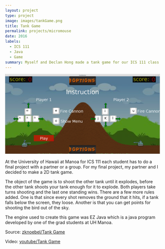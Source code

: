 ```yaml
---
layout: project
type: project
image: images/tankGame.png
title: Tank Game
permalink: projects/micromouse
date: 2016
labels:
  - ICS 111
  - Java
  - Game
summary: Myself and Declan Hong made a tank game for our ICS 111 class at UH Manoa
---
```


  <img class="ui image" src="../images/tankGameLong.png">

At the University of Hawaii at Manoa for ICS 111 each student has to do a final project with a partner or a group. For my final project, my partner and I decided to make a 2D tank game.

The object of the game is to shoot the other tank until it explodes, before the other tank shoots your tank enough for it to explode. Both players take turns shooting and the last one standing wins. There are a few more rules added. One is that since every shot removes the ground that it hits, if a tank falls below the screen, they loose. Another is that you can get points for shooting the bird out of the sky. 

The engine used to create this game was EZ Java which is a java program developed by one of the grad students at UH Manoa.

Source: <a href="https://github.com/zknoebel/TankGame"><i class="large github icon "></i>zknoebel/Tank Game</a>

Video: <a href="https://www.youtube.com/watch?v=hSODoFGvphg">youtube/Tank Game</a>


